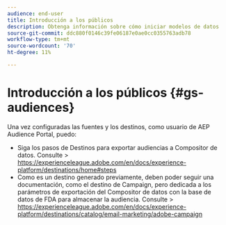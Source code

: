 ```yaml
---
audience: end-user
title: Introducción a los públicos
description: Obtenga información sobre cómo iniciar modelos de datos
source-git-commit: ddc880f0146c39fe06187e0ae0cc0355763adb78
workflow-type: tm+mt
source-wordcount: '70'
ht-degree: 11%

---
```


# Introducción a los públicos {#gs-audiences}


Una vez configuradas las fuentes y los destinos, como usuario de AEP Audience Portal, puedo:

* Siga los pasos de Destinos para exportar audiencias a Compositor de datos. Consulte > https://experienceleague.adobe.com/en/docs/experience-platform/destinations/home#steps
* Como es un destino generado previamente, deben poder seguir una documentación, como el destino de Campaign, pero dedicada a los parámetros de exportación del Compositor de datos con la base de datos de FDA para almacenar la audiencia. Consulte > https://experienceleague.adobe.com/en/docs/experience-platform/destinations/catalog/email-marketing/adobe-campaign